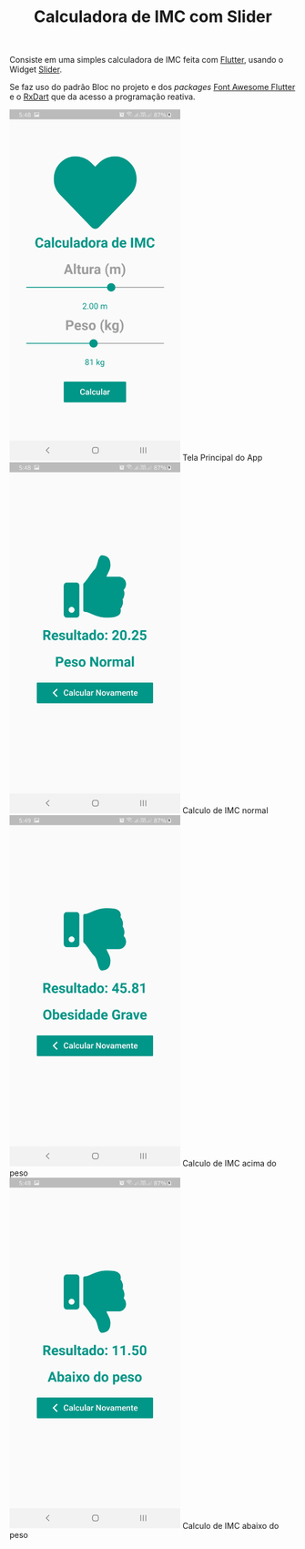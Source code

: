 </p>
<h1 align = "center">Calculadora de IMC com Slider</h1>
<br>

Consiste em uma simples calculadora de IMC feita com [Flutter](https://flutter.dev/), usando o Widget [Slider](https://api.flutter.dev/flutter/material/Slider-class.html).

Se faz uso do padrão Bloc no projeto e dos *packages* [Font Awesome Flutter](https://pub.dev/packages/font_awesome_flutter) e o [RxDart](https://pub.dev/packages/rxdart) que da acesso a programação reativa.

<div class='box'>
    <img src = 'md/tela_home.jpg' width = '300' heigth = '600'/>
    <span> Tela Principal do App </span>
<div>
<div class='box'>
    <img src = 'md/normal.jpg' width = '300' heigth = '600'/>
    <span> Calculo de IMC normal </span>
<div>
<div class='box'>
    <img src = 'md/obeso.jpg' width = '300' heigth = '600'/>
    <span> Calculo de IMC acima do peso </span>
<div>
<div class='box'>
    <img src = 'md/magro.jpg' width = '300' heigth = '600'/>
    <span> Calculo de IMC abaixo do peso </span>
<div>

<style>
    div.box{
        display: inline-block;
    }
</style>

<br>
<br>